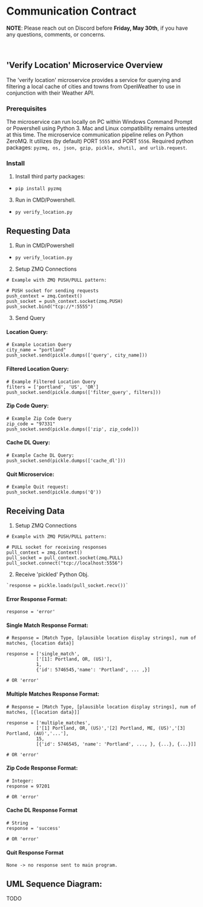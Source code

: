 # Communication Contract
**NOTE**: Please reach out on Discord before **Friday, May 30th**, if you have any questions, comments, or concerns.

 

## 'Verify Location' Microservice Overview
The 'verify location' microservice provides a service for querying and filtering a local cache of cities and towns from OpenWeather to use in conjunction with their Weather API.

### Prerequisites
The microservice can run locally on PC within Windows Command Prompt or Powershell using Python 3. Mac and Linux compatibility remains untested at this time. The microservice communication pipeline relies on Python ZeroMQ. It utilizes (by default) PORT `5555` and PORT `5556`. Required python packages: `pyzmq, os, json, gzip, pickle, shutil, and urlib.request`.

### Install
1. Install third party packages:
  - `pip install pyzmq`

3. Run in CMD/Powershell.
  - `py verify_location.py`

## Requesting Data
1. Run in CMD/Powershell
  - `py verify_location.py`

2. Setup ZMQ Connections
```
# Example with ZMQ PUSH/PULL pattern:

# PUSH socket for sending requests
push_context = zmq.Context()
push_socket = push_context.socket(zmq.PUSH)
push_socket.bind("tcp://*:5555")
```

3. Send Query

#### Location Query:
```
# Example Location Query
city_name = "portland"
push_socket.send(pickle.dumps(['query', city_name]))
```

#### Filtered Location Query:
```
# Example Filtered Location Query
filters = ['portland', 'US', 'OR']
push_socket.send(pickle.dumps(['filter_query', filters]))
```

#### Zip Code Query:
```
# Example Zip Code Query
zip_code = "97331"
push_socket.send(pickle.dumps(['zip', zip_code]))
```

#### Cache DL Query:
```
# Example Cache DL Query:
push_socket.send(pickle.dumps(['cache_dl']))
```

#### Quit Microservice:
```
# Example Quit request:
push_socket.send(pickle.dumps('Q'))
```

## Receiving Data

1. Setup ZMQ Connections
```
# Example with ZMQ PUSH/PULL pattern:

# PULL socket for receiving responses
pull_context = zmq.Context()
pull_socket = pull_context.socket(zmq.PULL)
pull_socket.connect("tcp://localhost:5556")
```

2. Receive 'pickled' Python Obj.
```
`response = pickle.loads(pull_socket.recv())`
```

#### Error Response Format:
```
response = 'error'  
```

#### Single Match Response Format:
```
# Response = [Match Type, [plausible location display strings], num of matches, {location data}]

response = ['single_match',
           ['[1]: Portland, OR, (US)'],
           1,
           {'id': 5746545,'name': 'Portland', ... ,}]

# OR 'error'
```

#### Multiple Matches Response Format:
```
# Response = [Match Type, [plausible location display strings], num of matches, [{location data}]]

response = ['multiple_matches',
           ['[1] Portland, OR, (US)','[2] Portland, ME, (US)','[3] Portland, (AU)','...'],
           15,
           [{'id': 5746545, 'name': 'Portland', ..., }, {...}, {...}]]

# OR 'error'
```

#### Zip Code Response Format:
```
# Integer:
response = 97201

# OR 'error'
```

#### Cache DL Response Format
```
# String
response = 'success'

# OR 'error'
```

#### Quit Response Format
```
None -> no response sent to main program.
```

## UML Sequence Diagram:
TODO
